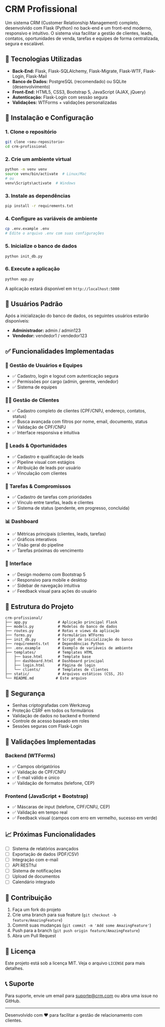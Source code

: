 # CRM Profissional

Um sistema CRM (Customer Relationship Management) completo, desenvolvido com Flask (Python) no back-end e um front-end moderno, responsivo e intuitivo. O sistema visa facilitar a gestão de clientes, leads, contatos, oportunidades de venda, tarefas e equipes de forma centralizada, segura e escalável.

## 🔧 Tecnologias Utilizadas

- **Back-End:** Flask, Flask-SQLAlchemy, Flask-Migrate, Flask-WTF, Flask-Login, Flask-Mail
- **Banco de Dados:** PostgreSQL (recomendado) ou SQLite (desenvolvimento)
- **Front-End:** HTML5, CSS3, Bootstrap 5, JavaScript (AJAX, jQuery)
- **Autenticação:** Flask-Login com sessão segura
- **Validações:** WTForms + validações personalizadas

## 🚀 Instalação e Configuração

### 1. Clone o repositório
```bash
git clone <seu-repositorio>
cd crm-profissional
```

### 2. Crie um ambiente virtual
```bash
python -m venv venv
source venv/bin/activate  # Linux/Mac
# ou
venv\Scripts\activate  # Windows
```

### 3. Instale as dependências
```bash
pip install -r requirements.txt
```

### 4. Configure as variáveis de ambiente
```bash
cp .env.example .env
# Edite o arquivo .env com suas configurações
```

### 5. Inicialize o banco de dados
```bash
python init_db.py
```

### 6. Execute a aplicação
```bash
python app.py
```

A aplicação estará disponível em `http://localhost:5000`

## 👤 Usuários Padrão

Após a inicialização do banco de dados, os seguintes usuários estarão disponíveis:

- **Administrador:** admin / admin123
- **Vendedor:** vendedor1 / vendedor123

## ✅ Funcionalidades Implementadas

### 👤 Gestão de Usuários e Equipes
- ✅ Cadastro, login e logout com autenticação segura
- ✅ Permissões por cargo (admin, gerente, vendedor)
- ✅ Sistema de equipes

### 🧑‍💼 Gestão de Clientes
- ✅ Cadastro completo de clientes (CPF/CNPJ, endereço, contatos, status)
- ✅ Busca avançada com filtros por nome, email, documento, status
- ✅ Validação de CPF/CNPJ
- ✅ Interface responsiva e intuitiva

### 📇 Leads & Oportunidades
- ✅ Cadastro e qualificação de leads
- ✅ Pipeline visual com estágios
- ✅ Atribuição de leads por usuário
- ✅ Vinculação com clientes

### 📆 Tarefas & Compromissos
- ✅ Cadastro de tarefas com prioridades
- ✅ Vínculo entre tarefas, leads e clientes
- ✅ Sistema de status (pendente, em progresso, concluída)

### 📊 Dashboard
- ✅ Métricas principais (clientes, leads, tarefas)
- ✅ Gráficos interativos
- ✅ Visão geral do pipeline
- ✅ Tarefas próximas do vencimento

### 🎨 Interface
- ✅ Design moderno com Bootstrap 5
- ✅ Responsivo para mobile e desktop
- ✅ Sidebar de navegação intuitiva
- ✅ Feedback visual para ações do usuário

## 📁 Estrutura do Projeto

```
crm-profissional/
├── app.py              # Aplicação principal Flask
├── models.py           # Modelos do banco de dados
├── routes.py           # Rotas e views da aplicação
├── forms.py            # Formulários WTForms
├── init_db.py          # Script de inicialização do banco
├── requirements.txt    # Dependências Python
├── .env.example        # Exemplo de variáveis de ambiente
├── templates/          # Templates HTML
│   ├── base.html       # Template base
│   ├── dashboard.html  # Dashboard principal
│   ├── login.html      # Página de login
│   └── clients/        # Templates de clientes
├── static/             # Arquivos estáticos (CSS, JS)
└── README.md          # Este arquivo
```

## 🔐 Segurança

- Senhas criptografadas com Werkzeug
- Proteção CSRF em todos os formulários
- Validação de dados no backend e frontend
- Controle de acesso baseado em roles
- Sessões seguras com Flask-Login

## 🧪 Validações Implementadas

### Backend (WTForms)
- ✅ Campos obrigatórios
- ✅ Validação de CPF/CNPJ
- ✅ E-mail válido e único
- ✅ Validação de formatos (telefone, CEP)

### Frontend (JavaScript + Bootstrap)
- ✅ Máscaras de input (telefone, CPF/CNPJ, CEP)
- ✅ Validação em tempo real
- ✅ Feedback visual (campos com erro em vermelho, sucesso em verde)

## 📈 Próximas Funcionalidades

- [ ] Sistema de relatórios avançados
- [ ] Exportação de dados (PDF/CSV)
- [ ] Integração com e-mail
- [ ] API RESTful
- [ ] Sistema de notificações
- [ ] Upload de documentos
- [ ] Calendário integrado

## 🤝 Contribuição

1. Faça um fork do projeto
2. Crie uma branch para sua feature (`git checkout -b feature/AmazingFeature`)
3. Commit suas mudanças (`git commit -m 'Add some AmazingFeature'`)
4. Push para a branch (`git push origin feature/AmazingFeature`)
5. Abra um Pull Request

## 📄 Licença

Este projeto está sob a licença MIT. Veja o arquivo `LICENSE` para mais detalhes.

## 📞 Suporte

Para suporte, envie um email para suporte@crm.com ou abra uma issue no GitHub.

---

Desenvolvido com ❤️ para facilitar a gestão de relacionamento com clientes.